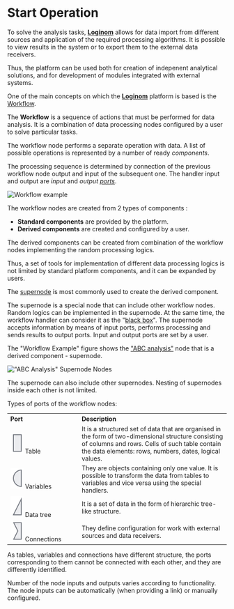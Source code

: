 # Start Operation

To solve the analysis tasks, [**Loginom**](https://loginom.ru) allows for data import from different sources and application of the required processing algorithms. It is possible to view results in the system or to export them to the external data receivers.

Thus, the platform can be used both for creation of indepenent analytical solutions, and for development of modules integrated with external systems.

One of the main concepts on which the [**Loginom**](https://loginom.ru) platform is based is the [Workflow](./first-scenario.md).

The **Workflow** is a sequence of actions that must be performed for data analysis. It is a combination of data processing nodes configured by a user to solve particular tasks.

The workflow node performs a separate operation with data. A list of possible operations is represented by a number of ready *components*.

The processing sequence is determined by connection of the previous workflow node output and input of the subsequent one. The handler input and output are *input* and *output [ports](../scenario/ports/README.md)*.

![Workflow example](./readme-1.png)

The workflow nodes are created from 2 types of components :

* **Standard components** are provided by the platform.
* **Derived components** are created and configured by a user.

The derived components can be created from combination of the workflow nodes implementing the random processing logics.

Thus, a set of tools for implementation of different data processing logics is not limited by standard platform components, and it can be expanded by users.

The [supernode](../processors/control/submodel.md) is most commonly used to create the derived component.

The supernode is a special node that can include other workflow nodes. Random logics can be implemented in the supernode. At the same time, the workflow handler can consider it as the "[black box](https://wiki.loginom.ru/articles/black-box.html)". The supernode accepts information by means of input ports, performs processing and sends results to output ports. Input and output ports are set by a user.

The "Workflow Example" figure shows the ["ABC analysis"](https://wiki.loginom.ru/articles/abc-analysis.html) node that is a derived component - supernode.

!["ABC Analysis" Supernode Nodes](./readme-2.png)

The supernode can also include other supernodes. Nesting of supernodes inside each other is not limited.

Types of ports of the workflow nodes:

<table>
    <tr>
        <th align="left" width="150">Port</th>
        <th align="left">Description</th>
    </tr>
    <tr>
        <td><img src="../images/icons/app/node/ports/inputs/table_inactive.svg"> Table</td>
        <td>It is a structured set of data that are organised in the form of two-dimensional structure consisting of columns and rows. Cells of such table contain the data elements: rows, numbers, dates, logical values.</td>
    </tr>
    <tr>
        <td><img src="../images/icons/app/node/ports/inputs/variable_inactive.svg"> Variables</td>
        <td>They are objects containing only one value. It is possible to transform the data from tables to variables and vice versa using the special handlers.</td>
    </tr>
     <tr>
        <td><img src="../images/icons/app/node/ports/inputs/tree_inactive.svg"> Data tree</td>
        <td>It is a set of data in the form of hierarchic tree-like structure.</td>
    </tr>
    <tr>
        <td><img src="../images/icons/app/node/ports/inputs/link_inactive.svg"> Connections</td>
        <td>They define configuration for work with external sources and data receivers.</td>
    </tr>
</table>

As tables, variables and connections have different structure, the ports corresponding to them cannot be connected with each other, and they are differently identified.

Number of the node inputs and outputs varies according to functionality. The node inputs can be automatically (when providing a link) or manually configured.

